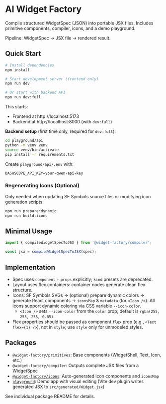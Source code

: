 # AI Widget Factory

Compile structured WidgetSpec (JSON) into portable JSX files. Includes primitive components, compiler, icons, and a demo playground.

Pipeline: WidgetSpec → JSX file → rendered result.

## Quick Start

```bash
# Install dependencies
npm install

# Start development server (frontend only)
npm run dev

# Or start with backend API
npm run dev:full
```

This starts:
- Frontend at http://localhost:5173
- Backend at http://localhost:8000 (with `dev:full`)

**Backend setup** (first time only, required for `dev:full`):
```bash
cd playground/api
python -m venv venv
source venv/bin/activate
pip install -r requirements.txt
```

Create `playground/api/.env` with:
```
DASHSCOPE_API_KEY=your-qwen-api-key
```

### Regenerating Icons (Optional)
Only needed when updating SF Symbols source files or modifying icon generation scripts:
```bash
npm run prepare:dynamic
npm run build:icons
```

## Minimal Usage
```js
import { compileWidgetSpecToJSX } from '@widget-factory/compiler';

const jsx = compileWidgetSpecToJSX(spec);
```

## Implementation
- Spec uses `component` + `props` explicitly; `kind` presets are deprecated.
- Layout uses flex containers: container nodes generate clean flex structure.
- Icons: SF Symbols SVGs → (optional) prepare dynamic colors → generate React components → `iconsMap` & `metadata` (for `<Icon />`). All icons support dynamic coloring via CSS variable `--icon-color`.
  - `<Icon />` sets `--icon-color` from the `color` prop; default is `rgba(255, 255, 255, 0.85)`.
- Flex properties should be passed as component `flex` prop (e.g., `<Text flex={1} />`), not in `style`; use `style` only for unmodeled styles.

## Packages
- `@widget-factory/primitives`: Base components (WidgetShell, Text, Icon, etc.)
- `@widget-factory/compiler`: Outputs complete JSX files from a WidgetSpec
- [`@widget-factory/icons`](./packages/icons/README.md): Auto-generated icon components and `iconsMap`
- [`playground`](./playground/README.md): Demo app with visual editing (Vite dev plugin writes generated JSX to `src/generated/Widget.jsx`)

See individual package README for details.
